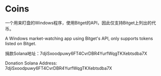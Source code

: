 # Coins

一个用来盯盘的Windows程序，使用Bitget的API，因此仅支持Bitget上列出的代币。

A Windows market-watching app using Bitget's API, only supports tokens listed on Bitget.

捐款Solana地址：7djiSxoodpuwy6FT4CvrDBR4YurfWqgTKXebtsdba7X

Donation Solana Address: 7djiSxoodpuwy6FT4CvrDBR4YurfWqgTKXebtsdba7X

